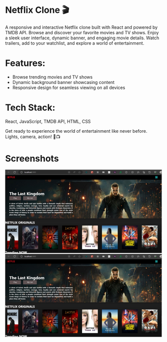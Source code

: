 # Netflix Clone 🎬 <br>

A responsive and interactive Netflix clone built with React and powered by TMDB API. Browse and discover your favorite movies and TV shows. Enjoy a sleek user interface, dynamic banner, and engaging movie details. Watch trailers, add to your watchlist, and explore a world of entertainment.

# Features:

- Browse trending movies and TV shows <br>
- Dynamic background banner showcasing content <br>
- Responsive design for seamless viewing on all devices<br>

# Tech Stack:

React, JavaScript, TMDB API, HTML, CSS<br>

Get ready to experience the world of entertainment like never before. Lights, camera, action! 🍿📺

# Screenshots

![Local Image](https://github.com/smritiRGI/netflix-clone/blob/master/images/screenshot_1.JPG) <br>
![Local Image](https://github.com/smritiRGI/netflix-clone/blob/master/images/screenshot_1.JPG)
